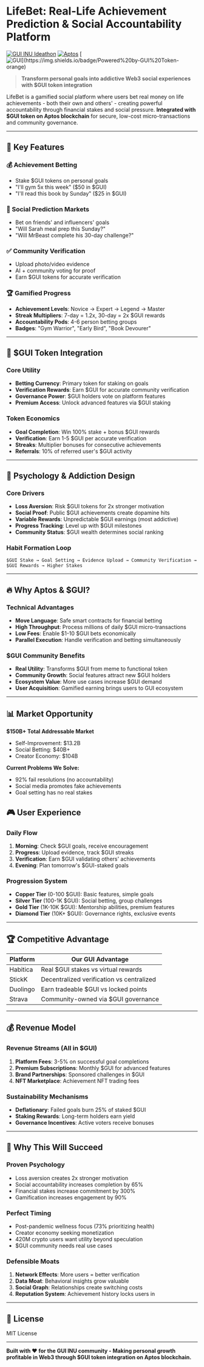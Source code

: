 # LifeBet: Real-Life Achievement Prediction & Social Accountability Platform

[![GUI INU Ideathon](https://img.shields.io/badge/GUI%20INU-Ideathon%202025-blue)](https://guiinu.com)
[![Aptos](https://img.shields.io/badge/Built%20on-Aptos-green)](https://aptoslabs.com)
[![$GUI](https://img.shields.io/badge/Powered%20by-$GUI%20Token-orange)](https://guiinu.com)

> **Transform personal goals into addictive Web3 social experiences with $GUI token integration**

LifeBet is a gamified social platform where users bet real money on life achievements - both their own and others' - creating powerful accountability through financial stakes and social pressure. **Integrated with $GUI token on Aptos blockchain** for secure, low-cost micro-transactions and community governance.

---

## 🌟 Key Features

### 💰 Achievement Betting
- Stake $GUI tokens on personal goals
- "I'll gym 5x this week" ($50 in $GUI)
- "I'll read this book by Sunday" ($25 in $GUI)

### 🎪 Social Prediction Markets
- Bet on friends' and influencers' goals
- "Will Sarah meal prep this Sunday?"
- "Will MrBeast complete his 30-day challenge?"

### ✅ Community Verification
- Upload photo/video evidence
- AI + community voting for proof
- Earn $GUI tokens for accurate verification

### 🏆 Gamified Progress
- **Achievement Levels**: Novice → Expert → Legend → Master
- **Streak Multipliers**: 7-day = 1.2x, 30-day = 2x $GUI rewards
- **Accountability Pods**: 4-6 person betting groups
- **Badges**: "Gym Warrior", "Early Bird", "Book Devourer"

---

## 💎 $GUI Token Integration

### Core Utility
- **Betting Currency**: Primary token for staking on goals
- **Verification Rewards**: Earn $GUI for accurate community verification
- **Governance Power**: $GUI holders vote on platform features
- **Premium Access**: Unlock advanced features via $GUI staking

### Token Economics
- **Goal Completion**: Win 100% stake + bonus $GUI rewards
- **Verification**: Earn 1-5 $GUI per accurate verification
- **Streaks**: Multiplier bonuses for consecutive achievements
- **Referrals**: 10% of referred user's $GUI activity

---

## 🧠 Psychology & Addiction Design

### Core Drivers
- **Loss Aversion**: Risk $GUI tokens for 2x stronger motivation
- **Social Proof**: Public $GUI achievements create dopamine hits
- **Variable Rewards**: Unpredictable $GUI earnings (most addictive)
- **Progress Tracking**: Level up with $GUI milestones
- **Community Status**: $GUI wealth determines social ranking

### Habit Formation Loop
```
$GUI Stake → Goal Setting → Evidence Upload → Community Verification → $GUI Rewards → Higher Stakes
```

---

## 🔥 Why Aptos & $GUI?

### Technical Advantages
- **Move Language**: Safe smart contracts for financial betting
- **High Throughput**: Process millions of daily $GUI micro-transactions
- **Low Fees**: Enable $1-10 $GUI bets economically
- **Parallel Execution**: Handle verification and betting simultaneously

### $GUI Community Benefits
- **Real Utility**: Transforms $GUI from meme to functional token
- **Community Growth**: Social features attract new $GUI holders
- **Ecosystem Value**: More use cases increase $GUI demand
- **User Acquisition**: Gamified earning brings users to GUI ecosystem

---

## 📊 Market Opportunity

**$150B+ Total Addressable Market**
- Self-Improvement: $13.2B
- Social Betting: $40B+
- Creator Economy: $104B

**Current Problems We Solve:**
- 92% fail resolutions (no accountability)
- Social media promotes fake achievements
- Goal setting has no real stakes

## 🎮 User Experience

### Daily Flow
1. **Morning**: Check $GUI goals, receive encouragement
2. **Progress**: Upload evidence, track $GUI streaks
3. **Verification**: Earn $GUI validating others' achievements
4. **Evening**: Plan tomorrow's $GUI-staked goals

### Progression System
- **Copper Tier** (0-100 $GUI): Basic features, simple goals
- **Silver Tier** (100-1K $GUI): Social betting, group challenges
- **Gold Tier** (1K-10K $GUI): Mentorship abilities, premium features
- **Diamond Tier** (10K+ $GUI): Governance rights, exclusive events

---

## 🏆 Competitive Advantage

| Platform | Our GUI Advantage |
|----------|-------------------|
| Habitica | Real $GUI stakes vs virtual rewards |
| StickK | Decentralized verification vs centralized |
| Duolingo | Earn tradeable $GUI vs locked points |
| Strava | Community-owned via $GUI governance |

---

## 💰 Revenue Model

### Revenue Streams (All in $GUI)
1. **Platform Fees**: 3-5% on successful goal completions
2. **Premium Subscriptions**: Monthly $GUI for advanced features
3. **Brand Partnerships**: Sponsored challenges in $GUI
4. **NFT Marketplace**: Achievement NFT trading fees

### Sustainability Mechanisms
- **Deflationary**: Failed goals burn 25% of staked $GUI
- **Staking Rewards**: Long-term holders earn yield
- **Governance Incentives**: Active voters receive bonuses

---

## 🎯 Why This Will Succeed

### Proven Psychology
- Loss aversion creates 2x stronger motivation
- Social accountability increases completion by 65%
- Financial stakes increase commitment by 300%
- Gamification increases engagement by 90%

### Perfect Timing
- Post-pandemic wellness focus (73% prioritizing health)
- Creator economy seeking monetization
- 420M crypto users want utility beyond speculation
- $GUI community needs real use cases

### Defensible Moats
1. **Network Effects**: More users = better verification
2. **Data Moat**: Behavioral insights grow valuable
3. **Social Graph**: Relationships create switching costs
4. **Reputation System**: Achievement history locks users in

---

## 📄 License

MIT License

---

**Built with ❤️ for the GUI INU community - Making personal growth profitable in Web3 through $GUI token integration on Aptos blockchain.**
